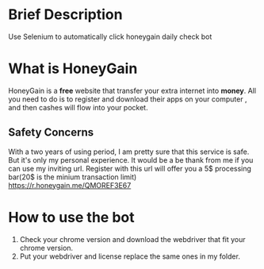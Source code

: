 # Brief Description
Use Selenium to automatically click honeygain daily check bot
# What is HoneyGain
HoneyGain is a **free** website that transfer your extra internet into **money**.
All you need to do is to register and download their apps on your computer , and then cashes will flow into your pocket.
## Safety Concerns
With a two years of using period, I am pretty sure that this service is safe. But it's only my personal experience.
It would be a be thank from me if you can use my inviting url.
Register with this url will offer you a 5$ processing bar(20$ is the minium transaction limit)
https://r.honeygain.me/QMOREF3E67

# How to use the bot
1. Check your chrome version and download the webdriver that fit your chrome version.
2. Put your webdriver and license replace the same ones in my folder.
